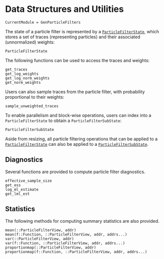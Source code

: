 # Data Structures and Utilities

```@meta
CurrentModule = GenParticleFilters
```

The state of a particle filter is represented by a [`ParticleFilterState`](@ref), which stores a set of traces (representing particles) and their associated (unnormalized) weights:

```@docs
ParticleFilterState
```

The following functions can be used to access the traces and weights:

```@docs
get_traces
get_log_weights
get_log_norm_weights
get_norm_weights
```

Users can also sample traces from the particle filter, with probability proportional to their weights:

```@docs
sample_unweighted_traces
```

To enable parallelism and block-wise operations, users can index into a `ParticleFilterState` to obtain a `ParticleFilterSubState`:

```@docs
ParticleFilterSubState
```

Aside from resizing, all particle filtering operations that can be applied to a [`ParticleFilterState`](@ref) can also be applied to a [`ParticleFilterSubState`](@ref).

## Diagnostics

Several functions are provided to compute particle filter diagnostics.

```@docs
effective_sample_size
get_ess
log_ml_estimate
get_lml_est
```

## Statistics

The following methods for computing summary statistics are also provided.

```@docs
mean(::ParticleFilterView, addr)
mean(f::Function, ::ParticleFilterView, addr, addrs...)
var(::ParticleFilterView, addr)
var(f::Function, ::ParticleFilterView, addr, addrs...)
proportionmap(::ParticleFilterView, addr)
proportionmap(f::Function, ::ParticleFilterView, addr, addrs...)
```